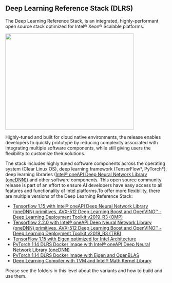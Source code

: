 ## Deep Learning Reference Stack (DLRS)


The Deep Learning Reference Stack, is an integrated, highly-performant open source stack optimized for Intel® Xeon® Scalable platforms.

<img src="https://clearlinux.org/sites/default/files/single_2.png" width="400" height="300" />

Highly-tuned and built for cloud native environments, the release enables developers to quickly prototype by reducing complexity associated with integrating multiple software components, while still giving users the flexibility to customize their solutions.

The stack includes highly tuned software components across the operating system (Clear Linux OS), deep learning framework (TensorFlow*, PyTorch*), deep learning libraries ([Intel® oneAPI Deep Neural Network Library (oneDNN)](https://01.org/dnnl)) and other software components.
This open source community release is part of an effort to ensure AI developers have easy access to all features and functionality of Intel platforms.To offer more flexibility, there are multiple versions of the Deep Learning Reference Stack:

* [Tensorflow 1.15 with Intel® oneAPI Deep Neural Network Library (oneDNN)  primitives, AVX-512 Deep Learning Boost and OpenVINO™ - Deep Learning Deployment Toolkit v2019_R3 (OMP)](https://hub.docker.com/r/sysstacks/dlrs-tensorflow-clearlinux:v0.6.0)
* [Tensorflow 2.2.0 with Intel® oneAPI Deep Neural Network Library (oneDNN) primitives, AVX-512 Deep Learning Boost and OpenVINO™ - Deep Learning Deployment Toolkit v2019_R3 (TBB)]( https://hub.docker.com/r/sysstacks/dlrs-tensorflow2-clearlinux:v0.6.0)
* [TensorFlow 1.15 with Eigen optimized for Intel Architecture](https://hub.docker.com/r/sysstacks/dlrs-tensorflow-clearlinux:v0.6.0-oss)
* [PyTorch 1.14 DLRS Docker image with Intel® oneAPI Deep Neural Network Library (oneDNN)](https://hub.docker.com/r/sysstacks/dlrs-pytorch-clearlinux:v0.6.0)
* [PyTorch 1.14 DLRS Docker image with Eigen and OpenBLAS](https://hub.docker.com/r/sysstacks/dlrs-pytorch-clearlinux:v0.6.0-oss)
* [Deep Learning Compiler with TVM and Intel® Math Kernel Library](https://hub.docker.com/r/sysstacks/dlrs-ml-compiler-clearlinux:v0.6.0)


Please see the folders in this level about the variants and how to build and use them.

